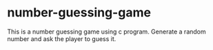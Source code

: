 # number-guessing-game
This is a number guessing game using c program.
Generate a random number and ask the player to guess it.

